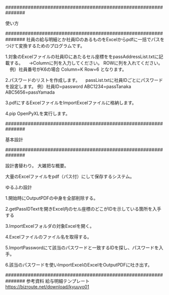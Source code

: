 ###############################################################

使い方

###############################################################
社員の給与明細とか社員IDのあるものをExcelからpdfに一括でパスをつけて変換するためのプログラムです。

1.対象のExcelファイルの社員IDにあたるセル座標ををpassAddressList.txtに記載する。
　→Columnに列を入力してください。 ROWに列を入れてください。
　例）社員番号がK6の場合
  Column=K
  Row=6
  となります。

2.パスワードのリストを作成します。
　passList.txtに社員IDごとにパスワードを設定します。
  例）社員ID=password
      ABC1234=passTanaka
      ABC5656=passYamada

3.pdfにするExcelファイルをImportExcelファイルに格納します。

4.pip OpenPyXLを実行します。


###############################################################

基本設計

###############################################################

設計書替わり。
大雑把な概要。

大量のExcelファイルをpdf（パス付）にして保存するシステム。


ゆるふわ設計


1.開始時にOutputPDFの中身を全部削除する。

2.getPassIDTextを開きExcel内のセル座標のどこがIDを示している箇所を入手する

3.ImportExcelフォルダの対象Excelを開く。

4.Excelファイルのファイル名を取得する。

5.ImportPasswordにて該当のパスワードと一致するIDを探し、パスワードを入手。

6.該当のパスワードを使いImportExcelのExcelをOutputPDFに吐き出す。


###############################################################
参考資料
給与明細テンプレート
https://bizroute.net/download/kyuuyo01

